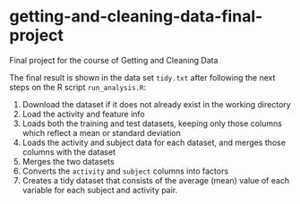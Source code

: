 # getting-and-cleaning-data-final-project
Final project for the course of Getting and Cleaning Data

The final result is shown in the data set `tidy.txt` after following the next steps on the R script `run_analysis.R`:

1. Download the dataset if it does not already exist in the working directory
2. Load the activity and feature info
3. Loads both the training and test datasets, keeping only those columns which
   reflect a mean or standard deviation
4. Loads the activity and subject data for each dataset, and merges those
   columns with the dataset
5. Merges the two datasets
6. Converts the `activity` and `subject` columns into factors
7. Creates a tidy dataset that consists of the average (mean) value of each
   variable for each subject and activity pair.


